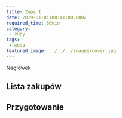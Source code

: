 ```yaml
---
title: Zupa I
date: 2019-01-01T00:41:00.000Z
required_time: 60min
category:
 - zupy
tags:
 - woda
featured_image: ../../../images/cover.jpg
---
```

    
Nagłówek  
<!---- splitter ---->
## Lista zakupów  

<!---- splitter ---->
## Przygotowanie  
